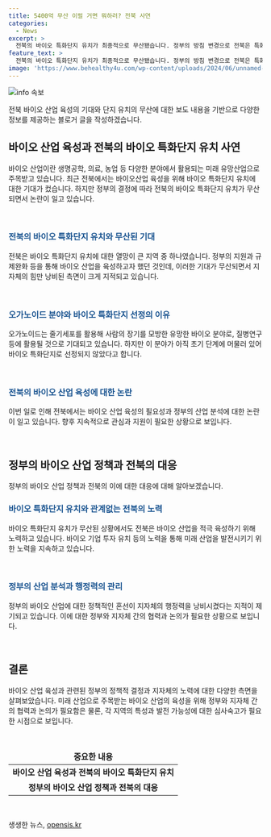 ```yaml
---
title: 5400억 무산 이럴 거면 뭐하러? 전북 사연
categories:
  - News
excerpt: >
  전북의 바이오 특화단지 유치가 최종적으로 무산됐습니다. 정부의 방침 변경으로 전북은 특화산업단지 지정을 받지 못했는데, 5천억대 예산과 규제완화를 기대하며 전국 11곳의 지자체가 경쟁에 참여했습니다. 하지만 전북을 포함한 5개 지자체는 한 곳도 선정되지 못했습니다. 이에 대해 산업통상자원부는 오가노이드 분야의 산업이 초기단계에 머물러 있어 특화단지를 선정하지 않았다고 설명했습니다. 이에 대해 전북자치도는 장기투자로 발전해 나갈 것이라며 노력 중이라고 밝혔습니다.
feature_text: >
  전북의 바이오 특화단지 유치가 최종적으로 무산됐습니다. 정부의 방침 변경으로 전북은 특화산업단지 지정을 받지 못했는데, 5천억대 예산과 규제완화를 기대하며 전국 11곳의 지자체가 경쟁에 참여했습니다. 하지만 전북을 포함한 5개 지자체는 한 곳도 선정되지 못했습니다. 이에 대해 산업통상자원부는 오가노이드 분야의 산업이 초기단계에 머물러 있어 특화단지를 선정하지 않았다고 설명했습니다. 이에 대해 전북자치도는 장기투자로 발전해 나갈 것이라며 노력 중이라고 밝혔습니다.
image: 'https://www.behealthy4u.com/wp-content/uploads/2024/06/unnamed-file.png'
---
```


<p><img src="https://www.behealthy4u.com/wp-content/uploads/2024/06/unnamed-file.png" alt="info 속보" /></p>

<p>전북 바이오 산업 육성의 기대와 단지 유치의 무산에 대한 보도 내용을 기반으로 다양한 정보를 제공하는 블로거 글을 작성하겠습니다.</p>

<h2 data-ke-size="size26">바이오 산업 육성과 전북의 바이오 특화단지 유치 사연</h2>

<p>바이오 산업이란 생명공학, 의료, 농업 등 다양한 분야에서 활용되는 미래 유망산업으로 주목받고 있습니다. 최근 전북에서는 바이오산업 육성을 위해 바이오 특화단지 유치에 대한 기대가 컸습니다. 하지만 정부의 결정에 따라 전북의 바이오 특화단지 유치가 무산되면서 논란이 일고 있습니다.</p>

<p data-ke-size="size16">&nbsp;</p>

<h3><b><span style="color: #1a5490;">전북의 바이오 특화단지 유치와 무산된 기대</span></b></h3>

<p>전북은 바이오 특화단지 유치에 대한 열망이 큰 지역 중 하나였습니다. 정부의 지원과 규제완화 등을 통해 바이오 산업을 육성하고자 했던 것인데, 이러한 기대가 무산되면서 지자체의 힘만 낭비된 측면이 크게 지적되고 있습니다.</p>

<p data-ke-size="size16">&nbsp;</p>

<h3><b><span style="color: #1a5490;">오가노이드 분야와 바이오 특화단지 선정의 이유</span></b></h3>

<p>오가노이드는 줄기세포를 활용해 사람의 장기를 모방한 유망한 바이오 분야로, 질병연구 등에 활용될 것으로 기대되고 있습니다. 하지만 이 분야가 아직 초기 단계에 머물러 있어 바이오 특화단지로 선정되지 않았다고 합니다.</p>

<p data-ke-size="size16">&nbsp;</p>

<h3><b><span style="color: #1a5490;">전북의 바이오 산업 육성에 대한 논란</span></b></h3>

<p>이번 일로 인해 전북에서는 바이오 산업 육성의 필요성과 정부의 산업 분석에 대한 논란이 일고 있습니다. 향후 지속적으로 관심과 지원이 필요한 상황으로 보입니다.</p>

<p data-ke-size="size16">&nbsp;</p>

<h2 data-ke-size="size26">정부의 바이오 산업 정책과 전북의 대응</h2>

<p>정부의 바이오 산업 정책과 전북의 이에 대한 대응에 대해 알아보겠습니다.</p>

<h3><b><span style="color: #1a5490;">바이오 특화단지 유치와 관계없는 전북의 노력</span></b></h3>

<p>바이오 특화단지 유치가 무산된 상황에서도 전북은 바이오 산업을 적극 육성하기 위해 노력하고 있습니다. 바이오 기업 투자 유치 등의 노력을 통해 미래 산업을 발전시키기 위한 노력을 지속하고 있습니다.</p>

<p data-ke-size="size16">&nbsp;</p>

<h3><b><span style="color: #1a5490;">정부의 산업 분석과 행정력의 관리</span></b></h3>

<p>정부의 바이오 산업에 대한 정책적인 혼선이 지자체의 행정력을 낭비시켰다는 지적이 제기되고 있습니다. 이에 대한 정부와 지자체 간의 협력과 논의가 필요한 상황으로 보입니다.</p>

<p data-ke-size="size16">&nbsp;</p>

<h2 data-ke-size="size26">결론</h2>

<p>바이오 산업 육성과 관련된 정부의 정책적 결정과 지자체의 노력에 대한 다양한 측면을 살펴보았습니다. 미래 산업으로 주목받는 바이오 산업의 육성을 위해 정부와 지자체 간의 협력과 논의가 필요함은 물론, 각 지역의 특성과 발전 가능성에 대한 심사숙고가 필요한 시점으로 보입니다.</p>

<p data-ke-size="size16">&nbsp;</p>

<table>
<thead>
<tr>
<td style="text-align: center; height: 17px;"><b>중요한 내용</b></td>
</tr>
</thead>
<tbody>
<tr>
<td style="text-align: center; height: 17px;"><b>바이오 산업 육성과 전북의 바이오 특화단지 유치</b></td>
</tr>
<tr>
<td style="text-align: center; height: 17px;"><b>정부의 바이오 산업 정책과 전북의 대응</b></td>
</tr>
</tbody>
</table>

<p data-ke-size="size16">&nbsp;</p>
생생한 뉴스, <a href="https://opensis.kr" rel="dofollow">opensis.kr</a>


